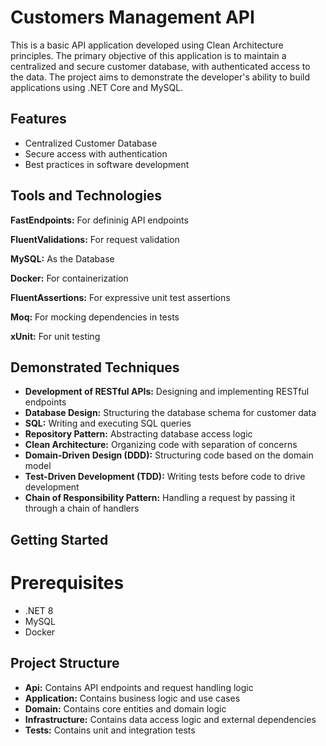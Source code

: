 
# Customers Management API

This is a basic API application developed using Clean Architecture principles. The primary objective of this application is to maintain a centralized and secure customer database, with authenticated access to the data. The project aims to demonstrate the developer's ability to build applications using .NET Core and MySQL.

## Features

- Centralized Customer Database
- Secure access with authentication
- Best practices in software development


## Tools and Technologies

**FastEndpoints:** For defininig API endpoints

**FluentValidations:** For request validation

**MySQL:** As the Database

**Docker:** For containerization

**FluentAssertions:** For expressive unit test assertions

**Moq:** For mocking dependencies in tests

**xUnit:** For unit testing


## Demonstrated Techniques

- **Development of RESTful APIs:** Designing and implementing RESTful endpoints
- **Database Design:** Structuring the database schema for customer data
- **SQL:** Writing and executing SQL queries
- **Repository Pattern:** Abstracting database access logic
- **Clean Architecture:** Organizing code with separation of concerns
- **Domain-Driven Design (DDD):** Structuring code based on the domain model
- **Test-Driven Development (TDD):** Writing tests before code to drive development
- **Chain of Responsibility Pattern:** Handling a request by passing it through a chain of handlers
## Getting Started

# Prerequisites
- .NET 8
- MySQL
- Docker
## Project Structure

- **Api:** Contains API endpoints and request handling logic
- **Application:** Contains business logic and use cases
- **Domain:** Contains core entities and domain logic
- **Infrastructure:** Contains data access logic and external dependencies
- **Tests:** Contains unit and integration tests
